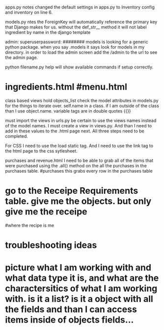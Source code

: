 apps.py notes
changed the default settings in apps.py to Inventory config and inventory on line 6. 

models.py ntes
the ForeignKey will automatically reference the primary key that Django makes for us.
without the def_str__ method it will not label ingredient by name in the django template

admin: 
superuserpassword: ########
models is looking for a generic python package. when you say .models it says look for models in my directory.
in order to load the admin screen add the /admin to the url to see the admin page.

python filename.py help will show available commands if setup correctly.

# ingredients.html #menu.html
class based views hold objects_list
check the model attributes in models.py for the things to iterate over.
self.name in a class. if I am outside of the class than I use object.name.
variable tags are in double quotes {{}}

must import the views in urls.py be certain to use the views names instead of the model names. I must create a view in views.py. 
And than I need to add in these values to the .html page next. All three steps need to be completed.

For CSS I need to use the load static tag. And I need to use the link tag to the html page to the css sytlesheet.

purchases and revenue.html
I need to be able to grab all of the items that were purchased using the .all() method on the all the purchases in the purchases table. 
#purchases 
this grabs every row in the purchases table

# go to the Receipe Requirements table. give me the objects. but only give me the receipe
#where the recipe is me

# troubleshooting ideas
# picture what I am working with and what data type it is, and what are the charactersitics of what I am working with. is it a list? is it a object with all the fields and than I can access items inside of objects fields...